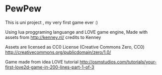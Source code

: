 # PewPew
This is uni project , my very first game ever :)

Using lua proggraming languange and LOVE game engine,
Made with assets from http://kenney.nl/ credits to Kenney

  Assets are licensed as CC0 
	License (Creative Commons Zero, CC0)
	http://creativecommons.org/publicdomain/zero/1.0/

Game made from idea LOVE tutorial
http://osmstudios.com/tutorials/your-first-love2d-game-in-200-lines-part-1-of-3

